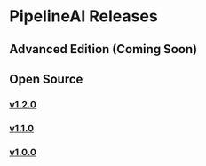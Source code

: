 # PipelineAI Releases

## Advanced Edition (Coming Soon)

## Open Source
### [v1.2.0](https://github.com/fluxcapacitor/pipeline/releases/tag/v1.2.0)

### [v1.1.0](https://github.com/fluxcapacitor/pipeline/releases/tag/v1.1.0)

### [v1.0.0](https://github.com/fluxcapacitor/pipeline/releases/tag/v1.0.0)


